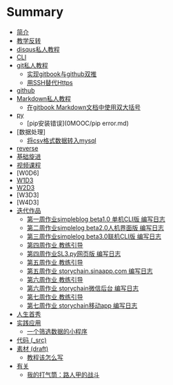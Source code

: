 # Summary
- [简介](README.md)
- [教学反转](0MOOC/README.md)
 - [disqus私人教程](0MOOC/DISQUS.md)
 - [CLI](0MOOC/CLI.md)
 - [git私人教程](0MOOC/git.md)
   - [实现gitbook与github双推](0MOOC/doublepush.md)
   - [用SSH替代Https](0MOOC/SSH.md)
 - [github](0MOOC/github.md)
 - [Markdown私人教程](0MOOC/md.md)
   - [在gitbook Markdown文档中使用双大括号](0MOOC/dakuohao.md)
 - [py](0MOOC/py.md)
   - [pip安装错误](0MOOC/pip error.md)
 - [数据处理]
   - [将csv格式数据转入mysql](0MOOC/CSVtoMYSQL.md)
 - [reverse](0MOOC/reverse.md)
- [基础旋进](1sTry/README.md)
- [视频课程](lectures/README.md)
 - [W0D6]
 - [W1D3](0MOOC/Lecture2.md)
 - [W2D3](1sTry/Lecture3.md)
 - [W3D3]
 - [W4D3]
- [迭代作品](2nDev/README.md)
  - [第一周作业simpleblog beta1.0 单机CLI版 编写日志](1sTry/w0ex1.md)
  - [第二周作业simplelog beta2.0人机界面版 编写日志](2nDev/w2ex0.md)
  - [第三周作业simplelog beta3.0联机CLI版 编写日志](2nDev/w3ex0.md)
  - [第四周作业 教练引导](2nDev/w4intro.md)
  - [第四周作业SL3.py网页版 编写日志](2nDev/w4ex0.md)
  - [第五周作业 教练引导](2nDev/w5intro.md)
  - [第五周作业 storychain.sinaapp.com 编写日志](2nDev/w5ex0.md)
  - [第六周作业 教练引导](2nDev/w6intro.md)
  - [第六周作业 storychain微信后台 编写日志](2nDev/w6ex0.md)
  - [第七周作业 教练引导](2nDev/w7intro.md)
  - [第七周作业 storychain移动app 编写日志](2nDev/w7ex0.md)
- [人生首秀](3rDemo/README.md)
- [实践应用](4tUse/README.md)
  - [一个筛选数据的小程序](4tUse/datascreen.md) 
- [代码 (_src)](_src/README.md)
- [素材 (draft)](draft/README.md)
  + [教程该怎么写](draft/how2tutorial.md)
- [有关](ABOUT.md) 
  - [我的打气筒：路人甲的战斗](fightofnobody.md)
